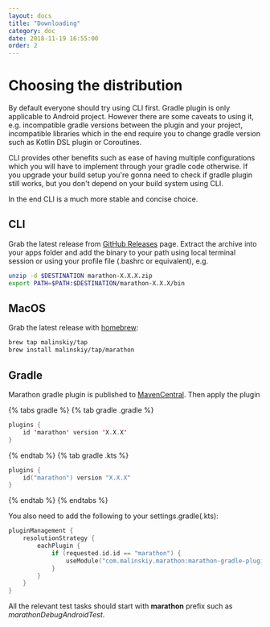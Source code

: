 ```yaml
---
layout: docs
title: "Downloading"
category: doc
date: 2018-11-19 16:55:00
order: 2
---
```


# Choosing the distribution
By default everyone should try using CLI first. Gradle plugin is only applicable to Android project. However there are some caveats to using it, e.g. incompatible gradle versions between the plugin and your project, incompatible libraries which in the end require you to change gradle version such as Kotlin DSL plugin or Coroutines.

CLI provides other benefits such as ease of having multiple configurations which you will have to implement through your gradle code otherwise. If you upgrade your build setup you're gonna need to check if gradle plugin still works, but you don't depend on your build system using CLI.

In the end CLI is a much more stable and concise choice.

## CLI
Grab the latest release from [GitHub Releases][1] page. Extract the archive into your apps folder and add the binary to your path using local terminal session or using your profile file (.bashrc or equivalent), e.g.

```bash
unzip -d $DESTINATION marathon-X.X.X.zip
export PATH=$PATH:$DESTINATION/marathon-X.X.X/bin
```

## MacOS
Grab the latest release with [homebrew][5]:

```bash
brew tap malinskiy/tap
brew install malinskiy/tap/marathon
```

## Gradle
Marathon gradle plugin is published to [MavenCentral][2]. Then apply the plugin

{% tabs gradle %} {% tab gradle .gradle %}
```kotlin
plugins {
    id 'marathon' version 'X.X.X'
}
```
{% endtab %}
{% tab gradle .kts %}
```kotlin
plugins {
    id("marathon") version "X.X.X"
}
```
{% endtab %}
{% endtabs %}

You also need to add the following to your settings.gradle(.kts):

```kotlin
pluginManagement {
    resolutionStrategy {
        eachPlugin {
            if (requested.id.id == "marathon") {
                useModule("com.malinskiy.marathon:marathon-gradle-plugin:${requested.version}")
            }
        }
    }
}
```

All the relevant test tasks should start with **marathon** prefix such as *marathonDebugAndroidTest*.

[1]: https://github.com/MarathonLabs/marathon/releases
[2]: https://search.maven.org/
[4]: https://github.com/MarathonLabs/marathon/releases/latest
[5]: https://brew.sh/

